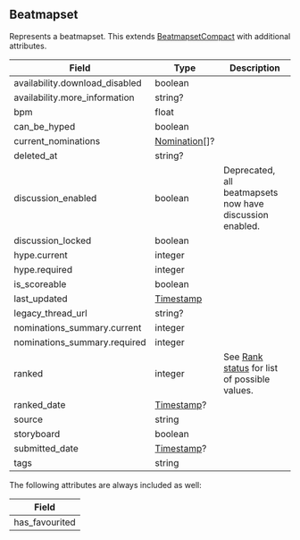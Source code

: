 ## Beatmapset

Represents a beatmapset. This extends [BeatmapsetCompact](#beatmapsetcompact) with additional attributes.

Field                          | Type                         | Description
------------------------------ | ---------------------------- | -----------------------------------------------------------------------
availability.download_disabled | boolean                      | |
availability.more_information  | string?                      | |
bpm                            | float                        | |
can_be_hyped                   | boolean                      | |
current_nominations            | [Nomination](#nomination)[]? | |
deleted_at                     | string?                      | |
discussion_enabled             | boolean                      | Deprecated, all beatmapsets now have discussion enabled. |
discussion_locked              | boolean                      | |
hype.current                   | integer                      | |
hype.required                  | integer                      | |
is_scoreable                   | boolean                      | |
last_updated                   | [Timestamp](#timestamp)      | |
legacy_thread_url              | string?                      | |
nominations_summary.current    | integer                      | |
nominations_summary.required   | integer                      | |
ranked                         | integer                      | See [Rank status](#beatmapset-rank-status) for list of possible values.
ranked_date                    | [Timestamp](#timestamp)?     | |
source                         | string                       | |
storyboard                     | boolean                      | |
submitted_date                 | [Timestamp](#timestamp)?     | |
tags                           | string                       | |

The following attributes are always included as well:

| Field          |
| -------------- |
| has_favourited |
